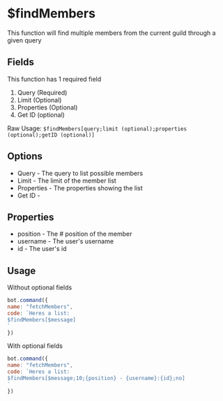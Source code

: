 # $findMembers

This function will find multiple members from the current guild through a given query

## Fields

This function has 1 required field

1. Query \(Required\)
2. Limit \(Optional\)
3. Properties \(Optional\)
4. Get ID \(optional\)

Raw Usage: `$findMembers[query;limit (optional);properties (optional);getID (optional)]`

## Options

* Query - The query to list possible members
* Limit - The limit of the member list
* Properties - The properties showing the list
* Get ID -

## Properties

* position - The \# position of the member 
* username - The user's username
* id - The user's id

## Usage

Without optional fields

```javascript
bot.command({
name: "fetchMembers",
code: `Heres a list:
$findMembers[$message]
`
})
```

With optional fields

```javascript
bot.command({
name: "fetchMembers",
code: `Heres a list:
$findMembers[$message;10;{position} - {username}:{id};no]
`
})
```

